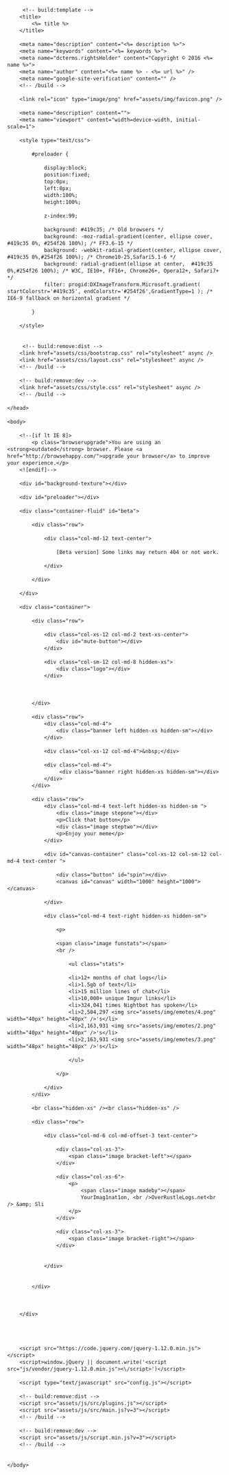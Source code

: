 <!doctype html>
<html class="no-js" lang="">
    <head>
        <meta charset="utf-8">
        <meta http-equiv="x-ua-compatible" content="ie=edge">
       
         <!-- build:template -->
        <title>
            <%= title %> 
        </title>

        <meta name="description" content="<%= description %>">
        <meta name="keywords" content="<%= keywords %>">
        <meta name="dcterms.rightsHolder" content="Copyright © 2016 <%= name %>">
        <meta name="author" content="<%= name %> - <%= url %>" />
        <meta name="google-site-verification" content="" />
        <!-- /build -->

        <link rel="icon" type="image/png" href="assets/img/favicon.png" />

        <meta name="description" content="">
        <meta name="viewport" content="width=device-width, initial-scale=1">

        <style type="text/css">

            #preloader {

                display:block;
                position:fixed;
                top:0px;
                left:0px;
                width:100%;
                height:100%;

                z-index:99;

                background: #419c35; /* Old browsers */
                background: -moz-radial-gradient(center, ellipse cover,  #419c35 0%, #254f26 100%); /* FF3.6-15 */
                background: -webkit-radial-gradient(center, ellipse cover,  #419c35 0%,#254f26 100%); /* Chrome10-25,Safari5.1-6 */
                background: radial-gradient(ellipse at center,  #419c35 0%,#254f26 100%); /* W3C, IE10+, FF16+, Chrome26+, Opera12+, Safari7+ */
                filter: progid:DXImageTransform.Microsoft.gradient( startColorstr='#419c35', endColorstr='#254f26',GradientType=1 ); /* IE6-9 fallback on horizontal gradient */

            }

        </style>


         <!-- build:remove:dist -->      
        <link href="assets/css/bootstrap.css" rel="stylesheet" async />
        <link href="assets/css/layout.css" rel="stylesheet" async />     
        <!-- /build -->

        <!-- build:remove:dev -->
        <link href="assets/css/style.css" rel="stylesheet" async />
        <!-- /build --> 
        
    </head>   

    <body>

        <!--[if lt IE 8]>
            <p class="browserupgrade">You are using an <strong>outdated</strong> browser. Please <a href="http://browsehappy.com/">upgrade your browser</a> to improve your experience.</p>
        <![endif]-->    

        <div id="background-texture"></div>  

        <div id="preloader"></div>

        <div class="container-fluid" id="beta">

            <div class="row">             

                <div class="col-md-12 text-center">       

                    [Beta version] Some links may return 404 or not work.       

                </div>

            </div>

        </div>

        <div class="container">

            <div class="row">
             
                <div class="col-xs-12 col-md-2 text-xs-center">
                    <div id="mute-button"></div>   
                </div>

                <div class="col-sm-12 col-md-8 hidden-xs">
                    <div class="logo"></div>
                </div>

              

            </div>      

            <div class="row">
                <div class="col-md-4">
                    <div class="banner left hidden-xs hidden-sm"></div>
                </div>

                <div class="col-xs-12 col-md-4">&nbsp;</div>

                <div class="col-md-4">
                     <div class="banner right hidden-xs hidden-sm"></div>
                </div>
            </div> 

            <div class="row">
                <div class="col-md-4 text-left hidden-xs hidden-sm ">
                    <div class="image stepone"></div>
                    <p>Click that button</p>
                    <div class="image steptwo"></div>
                    <p>Enjoy your meme</p>
                </div>

                <div id="canvas-container" class="col-xs-12 col-sm-12 col-md-4 text-center ">
                        
                    <div class="button" id="spin"></div>
                    <canvas id="canvas" width="1000" height="1000"></canvas>

                </div>

                <div class="col-md-4 text-right hidden-xs hidden-sm">

                    <p>

                    <span class="image funstats"></span>
                    <br />

                        <ul class="stats">

                        <li>12+ months of chat logs</li>
                        <li>1.5gb of text</li>
                        <li>15 million lines of chat</li>
                        <li>10,000+ unique Imgur links</li>
                        <li>324,041 times Nightbot has spoken</li>
                        <li>2,504,297 <img src="assets/img/emotes/4.png" width="40px" height="40px" />'s</li>
                        <li>2,163,931 <img src="assets/img/emotes/2.png" width="40px" height="40px" />'s</li>
                        <li>2,163,931 <img src="assets/img/emotes/3.png" width="48px" height="48px" />'s</li>

                        </ul>

                    </p> 
                    
                </div>
            </div> 

            <br class="hidden-xs" /><br class="hidden-xs" />

            <div class="row">

                <div class="col-md-6 col-md-offset-3 text-center">
                    
                    <div class="col-xs-3">
                        <span class="image bracket-left"></span>
                    </div>

                    <div class="col-xs-6">
                        <p>
                            <span class="image madeby"></span>
                            YourImag1nat1on, <br />OverRustleLogs.net<br /> &amp; Sli
                        </p>
                    </div>

                    <div class="col-xs-3">
                        <span class="image bracket-right"></span>
                    </div>
                                 

                </div>

               
            </div>         

     

        </div>

       


        <script src="https://code.jquery.com/jquery-1.12.0.min.js"></script>
        <script>window.jQuery || document.write('<script src="js/vendor/jquery-1.12.0.min.js"><\/script>')</script>

        <script type="text/javascript" src="config.js"></script>

        <!-- build:remove:dist -->
        <script src="assets/js/src/plugins.js"></script>
        <script src="assets/js/src/main.js?v=3"></script>
        <!-- /build -->

        <!-- build:remove:dev -->
        <script src="assets/js/script.min.js?v=3"></script>
        <!-- /build -->

      
    </body>
</html>
